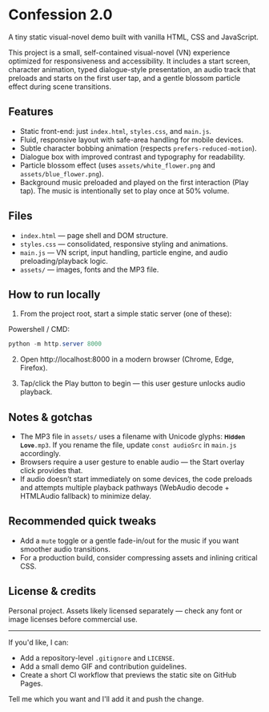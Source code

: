# Confession 2.0

A tiny static visual-novel demo built with vanilla HTML, CSS and JavaScript.

This project is a small, self-contained visual-novel (VN) experience optimized for responsiveness and accessibility. It includes a start screen, character animation, typed dialogue-style presentation, an audio track that preloads and starts on the first user tap, and a gentle blossom particle effect during scene transitions.

## Features

- Static front-end: just `index.html`, `styles.css`, and `main.js`.
- Fluid, responsive layout with safe-area handling for mobile devices.
- Subtle character bobbing animation (respects `prefers-reduced-motion`).
- Dialogue box with improved contrast and typography for readability.
- Particle blossom effect (uses `assets/white_flower.png` and `assets/blue_flower.png`).
- Background music preloaded and played on the first interaction (Play tap). The music is intentionally set to play once at 50% volume.

## Files

- `index.html` — page shell and DOM structure.
- `styles.css` — consolidated, responsive styling and animations.
- `main.js` — VN script, input handling, particle engine, and audio preloading/playback logic.
- `assets/` — images, fonts and the MP3 file.

## How to run locally

1. From the project root, start a simple static server (one of these):

Powershell / CMD:
```powershell
python -m http.server 8000
```

2. Open http://localhost:8000 in a modern browser (Chrome, Edge, Firefox).

3. Tap/click the Play button to begin — this user gesture unlocks audio playback.

## Notes & gotchas

- The MP3 file in `assets/` uses a filename with Unicode glyphs: `𝐇𝐢𝐝𝐝𝐞𝐧 𝐋𝐨𝐯𝐞.mp3`. If you rename the file, update `const audioSrc` in `main.js` accordingly.
- Browsers require a user gesture to enable audio — the Start overlay click provides that.
- If audio doesn’t start immediately on some devices, the code preloads and attempts multiple playback pathways (WebAudio decode + HTMLAudio fallback) to minimize delay.

## Recommended quick tweaks

- Add a `mute` toggle or a gentle fade-in/out for the music if you want smoother audio transitions.
- For a production build, consider compressing assets and inlining critical CSS.

## License & credits

Personal project. Assets likely licensed separately — check any font or image licenses before commercial use.

---

If you'd like, I can:
- Add a repository-level `.gitignore` and `LICENSE`.
- Add a small demo GIF and contribution guidelines.
- Create a short CI workflow that previews the static site on GitHub Pages.

Tell me which you want and I'll add it and push the change.